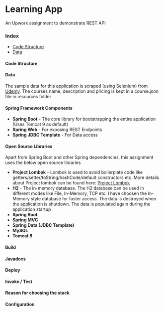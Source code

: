 # Learning App


An Upwork assignment to demonstrate REST API

### Index

* [Code Structure](#code-structure)
* [Data](#data)


#### Code Structure

#### Data

The sample data for this application is scraped (using Selenium) from [Udemy](https://www.udemy.com/courses/free/?p=1). The courses name, description and pricing is kept in a course.json file in resources folder 
 

#### Spring Framework Components

* **Spring Boot** - The core library for bootstrapping the entire application (Uses Tomcat 9 as default) 
* **Spring Web** - For exposing REST Endpoints
* **Spring JDBC Template** - For Data access 

#### Open Source Libraries

Apart from Spring Boot and other Spring dependencies, this assignment uses the below open source libraries 

* **Project Lombok** - Lombok is used to avoid boilerplate code like getters/setter/toString/hashCode/default constructors etc. More details about Project lombok can be found here:  [Project Lombok](https://projectlombok.org/)
* **H2** - The in-memory database. The H2 database can be used in different modes like File, In-Memory, TCP etc. I have choosen the In-Memory style database for faster access. The data is destroyed when the application is shutdown. The data is populated again during the application startup
* **Spring Boot**
* **Spring MVC**
* **Spring Data (JDBC Template)**
* **MySQL**
* **Tomcat 8**

#### Build

#### Javadocs

#### Deploy

#### Invoke / Test

#### Reason for choosing the stack

#### Configuration



